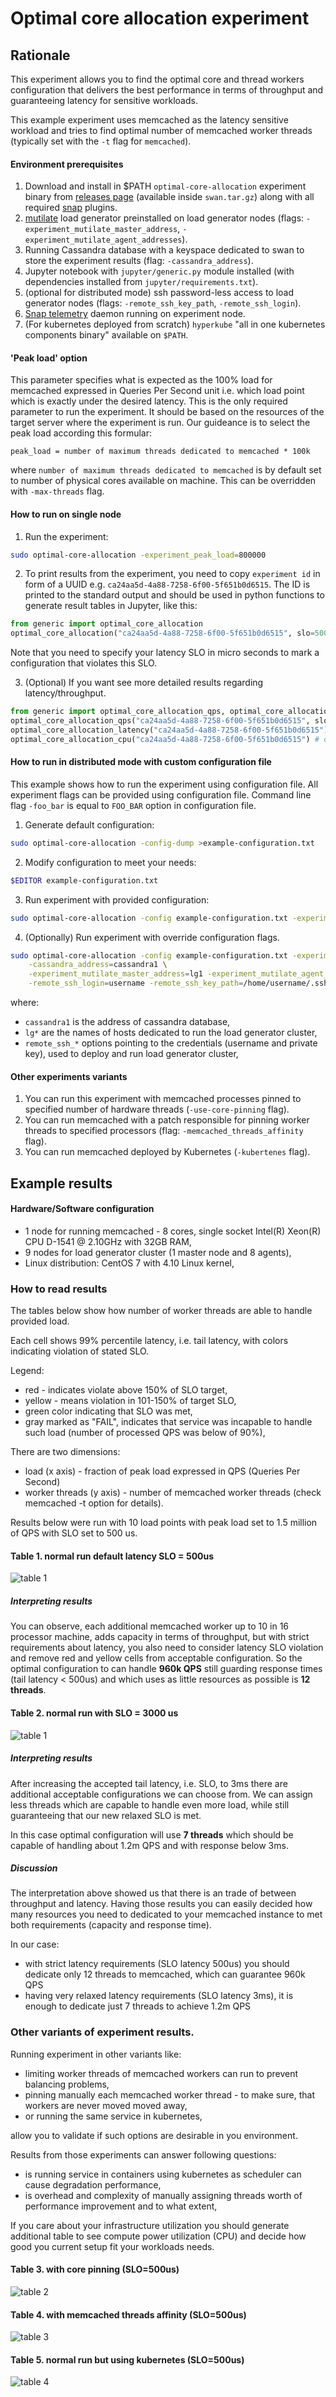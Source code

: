 # Optimal core allocation experiment

## Rationale

This experiment allows you to find the optimal core and thread workers configuration that delivers the best performance 
in terms of throughput and guaranteeing latency for sensitive workloads.

This example experiment uses memcached as the latency sensitive workload and tries to find optimal number of memcached worker threads (typically set with  the `-t` flag for `memcached`).

#### Environment prerequisites

1. Download and install in $PATH `optimal-core-allocation` experiment binary from [releases page](https://github.com/intelsdi-x/swan/releases) (available inside `swan.tar.gz`) along with all required [snap](https://github.com/intelsdi-x/snap) plugins.
1. [mutilate](https://github.com/leverich/mutilate) load generator preinstalled on load generator nodes (flags: `-experiment_mutilate_master_address`, `-experiment_mutilate_agent_addresses`).
1. Running Cassandra database with a keyspace dedicated to swan to store the experiment results (flag: `-cassandra_address`).
1. Jupyter notebook with `jupyter/generic.py` module installed (with dependencies installed from `jupyter/requirements.txt`).
1. (optional for distributed mode) ssh password-less access to load generator nodes (flags: `-remote_ssh_key_path`, `-remote_ssh_login`).
1. [Snap telemetry](snap-telemetry.io) daemon running on experiment node. 
1. (For kubernetes deployed from scratch) `hyperkube` "all in one kubernetes components binary" available on `$PATH`.


#### 'Peak load' option

This parameter specifies what is expected as the 100% load for memcached expressed in Queries Per Second unit i.e. which load point which is exactly under the desired latency.
This is the only required parameter to run the experiment.
It should be based on the resources of the target server where the experiment is run. Our guideance is to select the peak load according this formular:

```
peak_load = number of maximum threads dedicated to memcached * 100k 
```

where `number of maximum threads dedicated to memcached` is by default set to number of physical cores available on machine. This can be overridden with `-max-threads` flag.

#### How to run on single node

1. Run the experiment:

```bash
sudo optimal-core-allocation -experiment_peak_load=800000
```

2. To print results from the experiment, you need to copy `experiment id` in form of a UUID e.g. `ca24aa5d-4a88-7258-6f00-5f651b0d6515`.
The ID is printed to the standard output and should be used in python functions to generate result tables in Jupyter, like this:

```python
from generic import optimal_core_allocation
optimal_core_allocation("ca24aa5d-4a88-7258-6f00-5f651b0d6515", slo=500) # 500us as latency SLO 
```

Note that you need to specify your latency SLO in micro seconds to mark a configuration that violates this SLO.

3. (Optional) If you want see more detailed results regarding latency/throughput.

```python
from generic import optimal_core_allocation_qps, optimal_core_allocation_latency, optimal_core_allocation_cpu, 
optimal_core_allocation_qps("ca24aa5d-4a88-7258-6f00-5f651b0d6515", slo=500)
optimal_core_allocation_latency("ca24aa5d-4a88-7258-6f00-5f651b0d6515")
optimal_core_allocation_cpu("ca24aa5d-4a88-7258-6f00-5f651b0d6515") # only available when run with -use_USE_collector flag
```

#### How to run in distributed mode with custom configuration file

This example shows how to run the experiment using configuration file.
All experiment flags can be provided using configuration file. Command line flag `-foo_bar` is equal to `FOO_BAR` option in configuration file.

1. Generate default configuration: 

```bash
sudo optimal-core-allocation -config-dump >example-configuration.txt
```

2. Modify configuration to meet your needs:

```bash
$EDITOR example-configuration.txt
```

3. Run experiment with provided configuration:

```bash
sudo optimal-core-allocation -config example-configuration.txt -experiment_peak_load=800000
```

4. (Optionally) Run experiment with override configuration flags.

```bash
sudo optimal-core-allocation -config example-configuration.txt -experiment_peak_load=800000 \
    -cassandra_address=cassandra1 \
    -experiment_mutilate_master_address=lg1 -experiment_mutilate_agent_addresses=lg2,lg3 \
    -remote_ssh_login=username -remote_ssh_key_path=/home/username/.ssh/id_rsa
```

where:

- `cassandra1` is the address of cassandra database,
- `lg*` are the names of hosts dedicated to run the load generator cluster,
- `remote_ssh_*` options pointing to the credentials (username and private key), used to deploy and run load generator cluster,

#### Other experiments variants

1. You can run this experiment with memcached processes pinned to specified number of hardware threads (`-use-core-pinning` flag).
1. You can run memcached with a patch responsible for pinning worker threads to specified processors (flag: `-memcached_threads_affinity` flag).
1. You can run memcached deployed by Kubernetes (`-kubertenes` flag). 

## Example results

#### Hardware/Software configuration

- 1 node for running memcached - 8 cores, single socket Intel(R) Xeon(R) CPU D-1541 @ 2.10GHz with 32GB RAM,
- 9 nodes for load generator cluster (1 master node and 8 agents),
- Linux distribution: CentOS 7 with 4.10 Linux kernel,

### How to read results

The tables below show how number of worker threads are able to handle provided load.

Each cell shows 99% percentile latency, i.e. tail latency, with colors indicating violation of stated SLO.

Legend:
- red - indicates violate above 150% of SLO target, 
- yellow - means violation in 101-150% of target SLO, 
- green color indicating that SLO was met,
- gray marked as "FAIL", indicates that service was incapable to handle such load (number of processed QPS was below of 90%),

There are two dimensions:
- load (x axis) - fraction of peak load expressed in QPS (Queries Per Second)
- worker threads (y axis) - number of memcached worker threads (check memcached -t option for details).

Results below were run with 10 load points with peak load set to 1.5 million of QPS with SLO set to 500 us.

#### Table 1. normal run default latency SLO = 500us

![table 1](result-local.PNG)

##### Interpreting results

You can observe, each additional memcached worker up to 10 in 16 processor machine, adds capacity in terms of throughput,
but with strict requirements about latency, you also need to consider latency SLO violation and remove red and yellow cells from acceptable configuration.
So the optimal configuration to can handle **960k QPS** still guarding response times (tail latency < 500us) and which uses as little resources as possible is **12 threads**.

#### Table 2. normal run with SLO = 3000 us

![table 1](result-local-slo3000.PNG)

##### Interpreting results

After increasing the accepted tail latency, i.e. SLO, to 3ms there are additional acceptable configurations we can choose from.
We can assign less threads which are capable to handle even more load, while still guaranteeing that our new relaxed SLO is met.

In this case optimal configuration will use **7 threads** which should be capable of handling about 1.2m QPS and with response below 3ms.

##### Discussion

The interpretation above showed us that there is an trade of between throughput and latency.
Having those results you can easily decided how many resources you need to dedicated to your memcached instance to met both requirements (capacity and response time).

In our case:
- with strict latency requirements (SLO latency 500us) you should dedicate only 12 threads to memcached, which can guarantee 960k QPS
- having very relaxed latency requirements (SLO latency 3ms), it is enough to dedicate just 7 threads to achieve 1.2m QPS 

### Other variants of experiment results.

Running experiment in other variants like:

- limiting worker threads of memcached workers can run to prevent balancing problems,
- pinning manually each memcached worker thread - to make sure, that workers are never moved moved away,
- or running the same service in kubernetes,

allow you to validate if such options are desirable in you environment.

Results from those experiments can answer following questions: 
- is running service in containers using kubernetes as scheduler can cause degradation performance,
- is overhead and complexity of manually assigning threads  worth of performance improvement and to what extent, 

If you care about your infrastructure utilization you should generate additional table to see compute power utilization (CPU)
and decide how good you current setup fit your workloads needs.

#### Table 3. with core pinning (SLO=500us)

![table 2](result-local-core-pinning.PNG)

#### Table 4. with memcached threads affinity (SLO=500us)

![table 3](result-local-memcached-thread-affinity.PNG)

#### Table 5. normal run but using kubernetes (SLO=500us)

![table 4](result-kubernetes.PNG)
